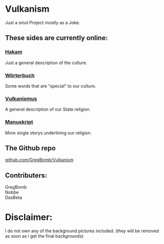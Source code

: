 # Vulkanism
Just a smol Project mostly as a Joke.

## These sides are currently online:
### <a href="https://gregbomb.github.io/Vulkanism/hakam.html">Hakam</a>
Just a general description of the culture.
### <a href="https://gregbomb.github.io/Vulkanism/woerterbuch.html">Wörterbuch</a>
Some words that are "special" to our culture.
### <a href="https://gregbomb.github.io/Vulkanism/vulkanism.html">Vulkanismus</a>
A general description of our State religion.
### <a href="https://gregbomb.github.io/Vulkanism/bible.html">Manuskript</a>
More single storys underlining our religion.

## The Github repo
<a href="https://github.com/GregBomb/Vulkanism">github.com/GregBomb/Vulkanism</a>

## Contributers:
GregBomb\
Nobbe\
DasBeta

# Disclaimer:
I do not own any of the background pictures included.
(they will be removed as soon as i get the final backgrounds)
